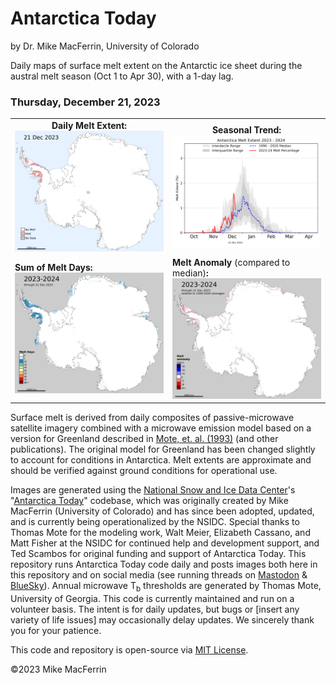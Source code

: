 # Antarctica Today

by Dr. Mike MacFerrin, University of Colorado

Daily maps of surface melt extent on the Antarctic ice sheet during the austral melt season (Oct 1 to Apr 30), with a 1-day lag.

### **<!--date_start-->Thursday, December 21, 2023<!--date_end-->**
<!--The "date_start" and "date_end" html-comment tags above are for the add_date_to_readme.py script can find and dynamically replace dates with the most up-to-date string and put it in the README.md, in place of the text above. Do no remove these tags unless you're no longer using add_date_to_readme.py-->
<table>
  <tr>
    <td align='center' width='50%' padding='0px'><b>Daily Melt Extent:</b><br>
<img src="./images/R0_most_recent_daily.png" alt="Daily Melt Extent"/></td>
    <td align='center' width='50%' padding='0px'><b>Seasonal Trend:</b><br>
    <img src="./images/R0_most_recent_line_plot.png" alt="Seasonal Line Plot" /></td>
  </tr>
  <tr>
    <td padding='0px'><b>Sum of Melt Days:</b><br>
    <img src="./images/R0_most_recent_sum.png" alt="Sum of Melt Days"/></td>
    <td padding='0px'><b>Melt Anomaly</b> (compared to median)<b>:</b><br>
    <img src="./images/R0_most_recent_anomaly.png" alt="Anomaly of Melt Days"/></td>
  </tr>
</table>

Surface melt is derived from daily composites of passive-microwave satellite imagery combined with a microwave emission model based on a version for Greenland described in [Mote, et. al. (1993)](doi.org/10.3189/S0260305500012891) (and other publications). The original model for Greenland has been changed slightly to account for conditions in Antarctica. Melt extents are approximate and should be verified against ground conditions for operational use.

Images are generated using the [National Snow and Ice Data Center](https://nsidc.org/home)'s "[Antarctica Today](https://github.com/nsidc/Antarctica_Today)" codebase, which was originally created by Mike MacFerrin (University of Colorado) and has since been adopted, updated, and is currently being operationalized by the NSIDC. Special thanks to Thomas Mote for the modeling work, Walt Meier, Elizabeth Cassano, and Matt Fisher at the NSIDC for continued help and development support, and Ted Scambos for original funding and support of Antarctica Today. This repository runs Antarctica Today code daily and posts images both here in this repository and on social media (see running threads on [Mastodon](https://spore.social/@icesheetmike/111600065279948308) & [BlueSky](https://bsky.app/profile/icesheetmike.bsky.social/post/3kgry325kmf2r)). Annual microwave T<sub>b</sub> thresholds are generated by Thomas Mote, University of Georgia. This code is currently maintained and run on a volunteer basis. The intent is for daily updates, but bugs or [insert any variety of life issues] may occasionally delay updates. We sincerely thank you for your patience.

This code and repository is open-source via [MIT License](https://github.com/mmacferrin/antarctica_today_social/blob/main/LICENSE).

©2023 Mike MacFerrin
